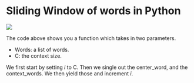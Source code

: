 # Sliding Window of words in Python

![](5GCbimNSSeKgm4pjUlni1g_33285a93db5647628c0e62b82ed879ac_Screen-Shot-2021-03-29-at-10.41.52-AM.png)

The code above shows you a function which takes in two parameters. 

* Words: a list of words.
* C: the context size.

We first start by setting *i* to C. Then we single out the center_word, and the context_words. We then yield those and increment *i*. 